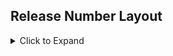 ## Release Number Layout
<details>
  <summary>Click to Expand</summary>
Armory release numbers help customers to distinguish the complexity of the release
<pre><!-- language: lang-none -->
| Armory CD Sample | 
| ---------------- | 
|  2  .  28  .  7  | 
    \      \     \
     \      \     Dot Release ("Dot" Version. Contains Bug Fixes, CVE Updates, and Limited Feature Flags)
      \      Major Release (Long Term Support(LTS) and Feature Releases. Contains Major Feature changes, Fixes, and CVE Updates)
      Indicates Armory CD Spinnaker Project (A "1" denotes the OSS Spinnaker Project)
</pre></details>